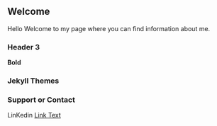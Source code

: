 ## Welcome 

Hello
Welcome to my page where you can find information about me.






### Header 3



**Bold** 




### Jekyll Themes



### Support or Contact

LinKedin [Link Text](https://www.linkedin.com/in/danny-lau-a99791199/)

